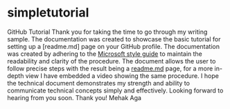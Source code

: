# simpletutorial
GitHub Tutorial
Thank you for taking the time to go through my writing sample. The documentation was created to showcase the basic tutorial for setting up a [readme.md]
page on your GitHub profile.
The documentation was created by adhering to the [Microsoft style guide](https://learn.microsoft.com/en-us/style-guide/welcome/) to maintain the readability and 
clarity of the procedure.
The document allows the user to follow precise steps with the result being a [readme.md](http://readme.md/) page, for a more in-depth view I have embedded a video 
showing the same procedure.
I hope the technical document demonstrates my strength and ability to communicate technical concepts simply and effectively. Looking forward to hearing from you soon.
Thank you!
Mehak Aga
